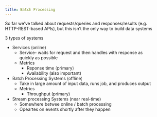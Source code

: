 ```yaml
---
title: Batch Processing
---
```

So far we’ve talked about requests/queries and responses/results (e.g. HTTP-REST-based APIs), but this isn’t the only way to build data systems

3 types of systems
- Services (online)
	- Service- waits for request and then handles with response as quickly as possible
	- Metrics
		- Reponse time (primary)
		- Availability (also important)
- Batch Processing Systems (offline)
	- Take in large amount of input data, runs job, and produces output
	- Metrics
		- Throughput (primary)
- Stream processing Systems (near real-time)
	- Somewhere betwee online / batch processing
	- Opeartes on events shortly after they happen




